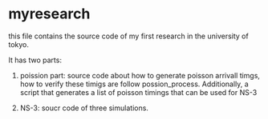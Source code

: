 # myresearch

this file contains the source code of my first research in the university of tokyo.

It has two parts: 

1. poission part: source code about how to generate poisson arrivall timgs, how to verify these timigs are 
follow possion_process. Additionally, a script that generates  a list of poisson timings that can be used for
NS-3

2. NS-3: soucr code of three simulations.
